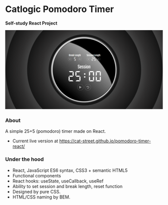 # Catlogic Pomodoro Timer
**Self-study React Project**

![Timer Preview](./pomodoro_gh.png)

### About

A simple 25+5 (pomodoro) timer made on React.
* Current live version at https://cat-street.github.io/pomodoro-timer-react/

### Under the hood

* React, JavaScript ES6 syntax, CSS3 + semantic HTML5
* Functional components
* React hooks: useState, useCallback, useRef
* Ability to set session and break length, reset function
* Designed by pure CSS.
* HTML/CSS naming by BEM.
